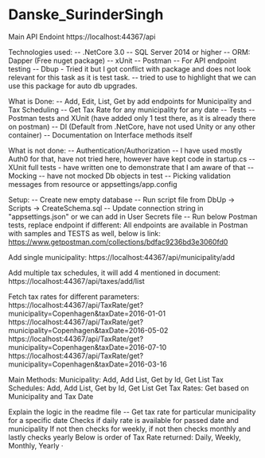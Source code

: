 # Danske_SurinderSingh
Main API Endoint https://localhost:44367/api

Technologies used:
-- .NetCore 3.0
-- SQL Server 2014 or higher
-- ORM: Dapper (Free nuget package)
-- xUnit
-- Postman -- For API endpoint testing
-- Dbup - Tried it but I got conflict with package and does not look relevant for this task as it is test task.
      -- tried to use to highlight that we can use this package for auto db upgrades.


What is Done:
-- Add, Edit, List, Get by add endpoints for Municipality and Tax Scheduling
-- Get Tax Rate for any municipality for any date
-- Tests -- Postman tests and XUnit (have added only 1 test there, as it is already there on postman)
-- DI (Default from .NetCore, have not used Unity or any other container)
-- Documentation on Interface methods itself


What is not done:
 -- Authentication/Authorization -- I have used mostly Auth0 for that, have not tried here, however have kept code in startup.cs
 -- XUnit full tests - have written one to demonstrate that I am aware of that
 -- Mocking -- have not mocked Db objects in test
 -- Picking validation messages from resource or appsettings/app.config
 

Setup:
-- Create new empty database
-- Run script file from DbUp -> Scripts -> CreateSchema.sql
-- Update connection string in "appsettings.json" or we can add in User Secrets file
-- Run below Postman tests, replace endpoint if different:
   All endpoints are available in Postman with samples and TESTS as well, below is link:
   https://www.getpostman.com/collections/bdfac9236bd3e3060fd0

Add single municipality:
  https://localhost:44367/api/municipality/add
  
  Add multiple tax schedules, it will add 4 mentioned in document:
  https://localhost:44367/api/taxes/add/list
  
  Fetch tax rates for different parameters:
  https://localhost:44367/api/TaxRate/get?municipality=Copenhagen&taxDate=2016-01-01
  https://localhost:44367/api/TaxRate/get?municipality=Copenhagen&taxDate=2016-05-02
  https://localhost:44367/api/TaxRate/get?municipality=Copenhagen&taxDate=2016-07-10
  https://localhost:44367/api/TaxRate/get?municipality=Copenhagen&taxDate=2016-03-16
  

Main Methods:
Municipality: Add, Add List, Get by Id, Get List
Tax Schedules: Add, Add List, Get by Id, Get List
Get Tax Rates: Get based on Municipality and Tax Date                                  
                                  


Explain the logic in the readme file
     -- Get tax rate for particular municipality for a specific date
		     Checks if daily rate is available for passed date and municipality
         If not then checks for weekly, if not then checks monthly and lastly checks yearly
         Below is order of Tax Rate returned: 
          Daily, Weekly, Monthly, Yearly
·         


